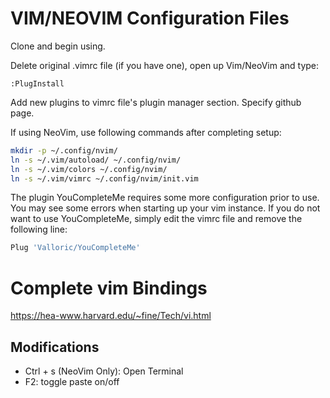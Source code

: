 # VIM/NEOVIM Configuration Files

Clone and begin using.

Delete original .vimrc file (if you have one), open up Vim/NeoVim and type:
```
:PlugInstall
```
Add new plugins to vimrc file's plugin manager section. Specify github page.

If using NeoVim, use following commands after completing setup:
```bash
mkdir -p ~/.config/nvim/
ln -s ~/.vim/autoload/ ~/.config/nvim/
ln -s ~/.vim/colors ~/.config/nvim/
ln -s ~/.vim/vimrc ~/.config/nvim/init.vim
```
The plugin YouCompleteMe requires some more configuration prior to use. You may see some errors when starting up your vim instance. If you do not want to use YouCompleteMe, simply edit the vimrc file and remove the following line:
```bash
Plug 'Valloric/YouCompleteMe'
```

# Complete vim Bindings
https://hea-www.harvard.edu/~fine/Tech/vi.html
## Modifications
* Ctrl + s (NeoVim Only): Open Terminal
* F2: toggle paste on/off
